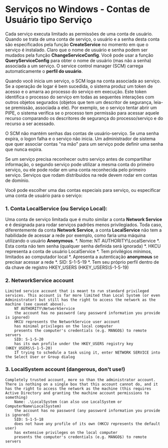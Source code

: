# Serviços no Windows - Contas de Usuário tipo Serviço


Cada serviço executa limitado as permissões de uma conta de usuário. Quando se trata de uma conta de serviço, o usuário e a senha
desta conta são especificados pela função **CreateService** no momento em que o serviço é instalado. 
Claro que o nome de usuário e senha podem ser mudados pela função **ChangeServiceConfig**.
Você pode usar a função **QueryServiceConfig** para obter o nome de usuário 
(mas não a senha) associada a um serviço. O service control manager (SCM) carrega automaticamente o **perfil do usuário**.

Quando você inicia um serviço, o SCM loga na conta associada ao serviço. Se a operação de logar é bem sucedida, 
o sistema produz um token de acesso e o amarra ao processo do serviço em execução. 
Este token identifica o processo do serviço em todas as sequentes interações 
com outros objetos segurados (objetos que tem um descritor de segurança, leia-se premissão, associada a ele).
Por exemplo, se o serviço tentar abrir um PIPE, o sistema verifica se o processo tem permissão para acessar aquele recurso comparando 
os descritores de segurança do processo/serviço e do recurso a ser acessado.

O SCM não mantém senhas das contas de usuário-serviço. 
Se uma senha expira, o logon falha e o serviço não inicia. 
Um administrador de sistema que quer associar contas "na mão" para um serviço pode definir uma senha que nunca expira.

Se um serviço precisa reconhecer outro serviço antes de compartilhar informação, o segundo serviço pode utilizar a mesma conta do primeiro serviço, ou ele pode rodar em uma conta reconhecida pelo primeiro serviço. Serviços que rodam distribuidos na rede devem rodar em contas de domínio.

Você pode escolher uma das contas especiais para serviço, ou especificar uma conta de usuário para o serviço:



### 1. Conta LocalService (ou Serviço Local):

 Uma conta de serviço limitada que é muito similar a conta **Network Service** e é designada para rodar serviços padrões menos privilegiados. Toda caso, diferentemente da conta **Network Service**, a conta **LocalService**  não tem a habilidade de acessar a rede por exemplo, como faria uma máquina utilizando o usuário **Anonymous**.
*. Nome: NT AUTHORITY\LocalService
*. Esta conta não tem senha (qualquer senha definida será ignorada)
*. HKCU representa a conta de usuário LocalService
*. Tem privilégios mínimos, limitados ao computador local
*. Apresenta a autenticação **anonymous** se precisar acessar a rede
*. SID: S-1-5-19
*. Tem seu próprio perfil dentro de da chave de registro HKEY_USERS (HKEY_USERS\S-1-5-19)

     

### 2. NetworkService account

    Limited service account that is meant to run standard privileged services. This account is far more limited than Local System (or even Administrator) but still has the right to access the network as the machine (see caveat above).
        NT AUTHORITY\NetworkService
        the account has no password (any password information you provide is ignored)
        HKCU represents the NetworkService user account
        has minimal privileges on the local computer
        presents the computer's credentials (e.g. MANGO$) to remote servers
        SID: S-1-5-20
        has its own profile under the HKEY_USERS registry key (HKEY_USERS\S-1-5-20)
        If trying to schedule a task using it, enter NETWORK SERVICE into the Select User or Group dialog

     

### 3. LocalSystem account (dangerous, don't use!)

    Completely trusted account, more so than the administrator account. There is nothing on a single box that this account cannot do, and it has the right to access the network as the machine (this requires Active Directory and granting the machine account permissions to something)
        Name: .\LocalSystem (can also use LocalSystem or ComputerName\LocalSystem)
        the account has no password (any password information you provide is ignored)
        SID: S-1-5-18
        does not have any profile of its own (HKCU represents the default user)
        has extensive privileges on the local computer
        presents the computer's credentials (e.g. MANGO$) to remote servers
